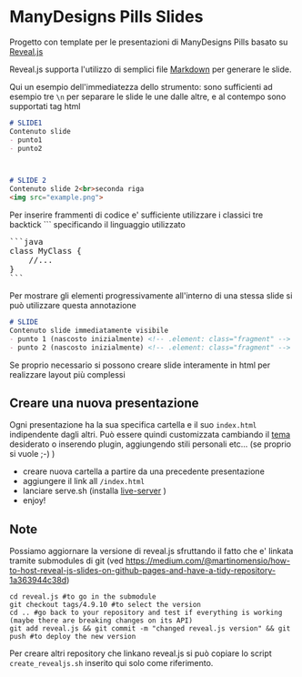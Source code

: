 # ManyDesigns Pills Slides

Progetto con template per le presentazioni di ManyDesigns Pills basato su [Reveal.js](https://revealjs.com/)

Reveal.js supporta l'utilizzo di semplici file [Markdown](https://revealjs.com/markdown/) per generare le slide. 

Qui un esempio dell'immediatezza dello strumento: sono sufficienti ad esempio tre `\n` per separare le slide
le une dalle altre, e al contempo sono supportati tag html
```markdown
# SLIDE1
Contenuto slide 
- punto1
- punto2



# SLIDE 2
Contenuto slide 2<br>seconda riga
<img src="example.png">
```

Per inserire frammenti di codice e' sufficiente utilizzare i classici tre backtick \`\`\` specificando il linguaggio utilizzato 
<pre>
```java
class MyClass {
    //...
} 
```
</pre>

Per mostrare gli elementi progressivamente all'interno di una stessa slide si può utilizzare questa annotazione

```markdown
# SLIDE
Contenuto slide immediatamente visibile 
- punto 1 (nascosto inizialmente) <!-- .element: class="fragment" -->
- punto 2 (nascosto inizialmente) <!-- .element: class="fragment" -->
```

Se proprio necessario si possono creare slide interamente in html per realizzare layout più complessi

## Creare una nuova presentazione

Ogni presentazione ha la sua specifica cartella e il suo `index.html` indipendente dagli altri.
Può essere quindi customizzata cambiando il [tema](https://revealjs.com/themes/) desiderato
o inserendo plugin, aggiungendo stili personali etc... (se proprio si vuole ;-) )

- creare nuova cartella a partire da una precedente presentazione 
- aggiungere il link all `/index.html`  
- lanciare serve.sh (installa [live-server](https://github.com/tapio/live-server#readme) )
- enjoy!


## Note

Possiamo aggiornare la versione di reveal.js sfruttando il fatto che e' linkata tramite
submodules di git (ved https://medium.com/@martinomensio/how-to-host-reveal-js-slides-on-github-pages-and-have-a-tidy-repository-1a363944c38d)
```shell script
cd reveal.js #to go in the submodule
git checkout tags/4.9.10 #to select the version
cd .. #go back to your repository and test if everything is working (maybe there are breaking changes on its API)
git add reveal.js && git commit -m "changed reveal.js version" && git push #to deploy the new version
```

Per creare altri repository che linkano reveal.js si può copiare lo script `create_revealjs.sh` inserito qui solo come riferimento.
